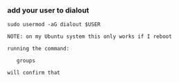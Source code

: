 ### add your user to dialout

    sudo usermod -aG dialout $USER

    NOTE: on my Ubuntu system this only works if I reboot

    running the command:

       groups

    will confirm that

